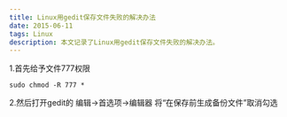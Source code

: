 ```yaml
---
title: Linux用gedit保存文件失败的解决办法
date: 2015-06-11
tags: Linux
description: 本文记录了Linux用gedit保存文件失败的解决办法。
---
```


1.首先给予文件777权限

```
sudo chmod -R 777 *
```

2.然后打开gedit的 编辑->首选项->编辑器 将“在保存前生成备份文件”取消勾选

